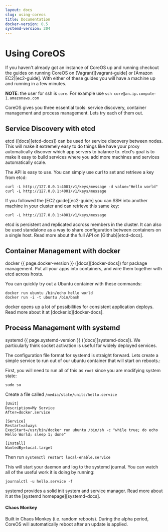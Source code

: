 ```yaml
---
layout: docs
slug: using-coreos
title: Documentation
docker-version: 0.5
systemd-version: 204
---
```


# Using CoreOS

If you haven't already got an instance of CoreOS up and running checkout the guides on running CoreOS on [Vagrant][vagrant-guide] or [Amazon EC2][ec2-guide]. With either of these guides you will have a machine up and running in a few minutes.

**NOTE**: the user for ssh is `core`. For example use `ssh core@an.ip.compute-1.amazonaws.com`

CoreOS gives you three essential tools: service discovery, container management and process management. Lets try each of them out.

## Service Discovery with etcd

etcd ([docs][etcd-docs]) can be used for service discovery between nodes. This will make it extremely easy to do things like have your proxy automatically discover which app servers to balance to. etcd's goal is to make it easy to build services where you add more machines and services automatically scale.

The API is easy to use. You can simply use curl to set and retrieve a key from etcd:

```
curl -L http://127.0.0.1:4001/v1/keys/message -d value="Hello world"
curl -L http://127.0.0.1:4001/v1/keys/message
```

If you followed the [EC2 guide][ec2-guide] you can SSH into another machine in your cluster and can retrieve this same key:

```
curl -L http://127.0.0.1:4001/v1/keys/message
```

etcd is persistent and replicated accross members in the cluster. It can also be used standalone as a way to share configuration between containers on a single host. Read more about the full API on [Github][etcd-docs].

## Container Management with docker

docker {{ page.docker-version }} ([docs][docker-docs]) for package management. Put all your apps into containers, and wire them together with etcd across hosts.

You can quickly try out a Ubuntu container with these commands:

```
docker run ubuntu /bin/echo hello world
docker run -i -t ubuntu /bin/bash
```

docker opens up a lot of possibilities for consistent application deploys. Read more about it at [docker.io][docker-docs].

## Process Management with systemd

systemd {{ page.systemd-version }} ([docs][systemd-docs]). We particularly think socket activation is useful for widely deployed services.

The configuration file format for systemd is straight forward. Lets create a simple service to run out of our ubuntu container that will start on reboots.:

First, you will need to run all of this as `root` since you are modifying system state:

```
sudo su
```

Create a file called `/media/state/units/hello.service`

```
[Unit]
Description=My Service
After=docker.service

[Service]
Restart=always
ExecStart=/usr/bin/docker run ubuntu /bin/sh -c "while true; do echo Hello World; sleep 1; done"

[Install]
WantedBy=local.target
```

Then run `systemctl restart local-enable.service`

This will start your daemon and log to the systemd journal. You can
watch all of the useful work it is doing by running:

```
journalctl -u hello.service -f
```

systemd provides a solid init system and service manager. Read more about it at the [systemd homepage][systemd-docs].

#### Chaos Monkey

Built in Chaos Monkey (i.e. random reboots). During the alpha period, CoreOS will automatically reboot after an update is applied.
